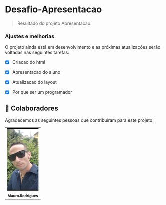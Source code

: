 # Desafio-Apresentacao



> Resultado do projeto Apresentacao.
### Ajustes e melhorias

O projeto ainda está em desenvolvimento e as próximas atualizações serão voltadas nas seguintes tarefas:

- [x] Criacao do html
- [x] Apresentacao do aluno
- [x] Atualizacao do layout
- [x] Por que ser um programador




## 🤝 Colaboradores

Agradecemos às seguintes pessoas que contribuíram para este projeto:

<table>
  <tr>
    <td align="center">
      <a href="#">
        <img src="./perfil.jpg" width="100px;" alt="Foto do Mauro Rodrigues no GitHub"><br>
        <sub>
          <b>Mauro Rodrigues</b>
        </sub>
      </a>
    </td>
  </tr>
</table>





